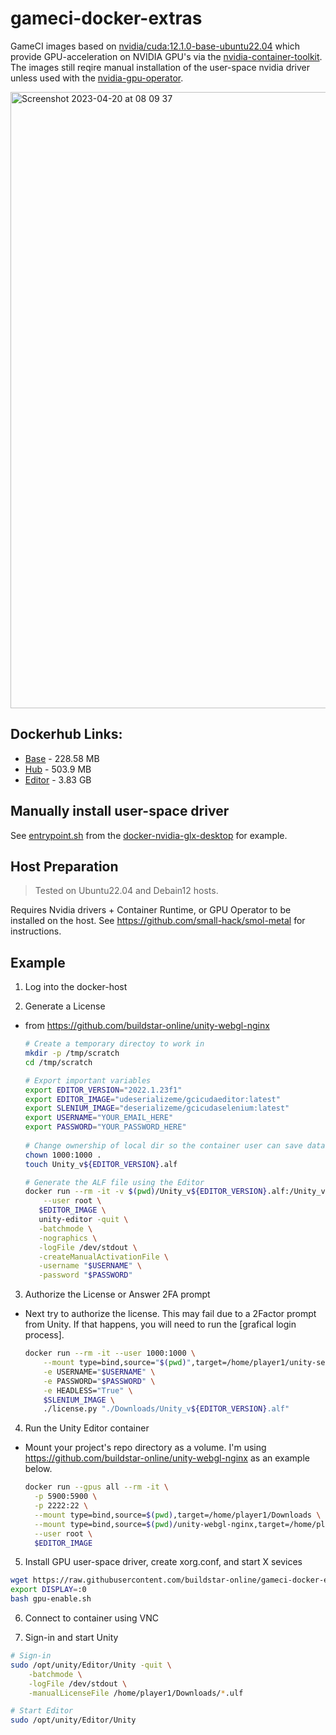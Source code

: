 # gameci-docker-extras

GameCI images based on [nvidia/cuda:12.1.0-base-ubuntu22.04](https://hub.docker.com/layers/nvidia/cuda/12.1.0-base-ubuntu22.04/images/sha256-972305a2572b3d905756c3ee60364277834d1955d7c8ff4c331e27e4dac9c5cc?context=explore) which provide GPU-acceleration on NVIDIA GPU's via the [nvidia-container-toolkit](https://docs.nvidia.com/datacenter/cloud-native/container-toolkit/overview.html). The images still reqire manual installation of the user-space nvidia driver unless used with the [nvidia-gpu-operator](https://docs.nvidia.com/datacenter/cloud-native/gpu-operator/overview.html).

<img width="986" alt="Screenshot 2023-04-20 at 08 09 37" src="https://user-images.githubusercontent.com/84841307/233273510-3e01bb58-1dd6-4e1c-9a0e-405ba8f74dbd.png">

## Dockerhub Links:

- [Base](https://hub.docker.com/repository/docker/deserializeme/gcicudabase) - 228.58 MB
- [Hub](https://hub.docker.com/repository/docker/deserializeme/gcicudahub) - 503.9 MB
- [Editor](https://hub.docker.com/repository/docker/deserializeme/gcicudaeditor) - 3.83 GB

## Manually install user-space driver

See [entrypoint.sh](https://github.com/selkies-project/docker-nvidia-glx-desktop/blob/main/entrypoint.sh) from the [docker-nvidia-glx-desktop](https://github.com/selkies-project/docker-nvidia-glx-desktop) for example.

## Host Preparation

> Tested on Ubuntu22.04 and Debain12 hosts.

Requires Nvidia drivers + Container Runtime, or GPU Operator to be installed on the host. See https://github.com/small-hack/smol-metal for instructions.

## Example

1. Log into the docker-host

2. Generate a License

  - from https://github.com/buildstar-online/unity-webgl-nginx

    ```bash
    # Create a temporary directoy to work in
    mkdir -p /tmp/scratch
    cd /tmp/scratch

    # Export important variables
    export EDITOR_VERSION="2022.1.23f1"
    export EDITOR_IMAGE="udeserializeme/gcicudaeditor:latest"
    export SLENIUM_IMAGE="deserializeme/gcicudaselenium:latest"
    export USERNAME="YOUR_EMAIL_HERE"
    export PASSWORD="YOUR_PASSWORD_HERE"
  
    # Change ownership of local dir so the container user can save data to mounted volumes
    chown 1000:1000 .
    touch Unity_v${EDITOR_VERSION}.alf

    # Generate the ALF file using the Editor 
    docker run --rm -it -v $(pwd)/Unity_v${EDITOR_VERSION}.alf:/Unity_v${EDITOR_VERSION}.alf \
        --user root \
       $EDITOR_IMAGE \
       unity-editor -quit \
       -batchmode \
       -nographics \
       -logFile /dev/stdout \
       -createManualActivationFile \
       -username "$USERNAME" \
       -password "$PASSWORD"
    ```
  
3. Authorize the License or Answer 2FA prompt

  - Next try to authorize the license. This may fail due to a 2Factor prompt from Unity. If that happens, you will need to run the [grafical login process].

    ```bash
    docker run --rm -it --user 1000:1000 \
        --mount type=bind,source="$(pwd)",target=/home/player1/unity-self-auth/Downloads \
        -e USERNAME="$USERNAME" \
        -e PASSWORD="$PASSWORD" \
        -e HEADLESS="True" \
        $SLENIUM_IMAGE \
        ./license.py "./Downloads/Unity_v${EDITOR_VERSION}.alf"
    ```
  
4. Run the Unity Editor container 

  - Mount your project's repo directory as a volume. I'm using https://github.com/buildstar-online/unity-webgl-nginx as an example below.

    ```bash
    docker run --gpus all --rm -it \
      -p 5900:5900 \
      -p 2222:22 \
      --mount type=bind,source=$(pwd),target=/home/player1/Downloads \
      --mount type=bind,source=$(pwd)/unity-webgl-nginx,target=/home/player1/unity-webgl-nginx \
      --user root \
      $EDITOR_IMAGE
    ```

5. Install GPU user-space driver, create xorg.conf, and start X sevices

```bash
wget https://raw.githubusercontent.com/buildstar-online/gameci-docker-extras/main/gpu-enable.sh
export DISPLAY=:0
bash gpu-enable.sh
```

6. Connect to container using VNC

7. Sign-in and start Unity

```bash
# Sign-in
sudo /opt/unity/Editor/Unity -quit \
    -batchmode \
    -logFile /dev/stdout \
    -manualLicenseFile /home/player1/Downloads/*.ulf

# Start Editor
sudo /opt/unity/Editor/Unity
```
